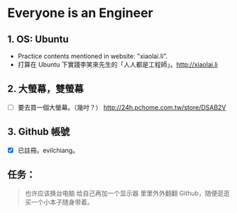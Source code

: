 # Everyone is an Engineer

## 1. OS: Ubuntu

- Practice contents mentioned in website: "xiaolai.li".
- 打算在 Ubuntu 下實踐李笑來先生的「人人都是工程師」。http://xiaolai.li

## 2. 大螢幕，雙螢幕

- [ ] 要去買一個大螢幕。（幾吋？）
http://24h.pchome.com.tw/store/DSAB2V


## 3. Github 帳號

- [x] 已註冊。evilchiang。


## 任务：

> 也许应该换台电脑
> 给自己再加一个显示器
> 里里外外翻翻 Github，随便逛逛
> 买一个小本子随身带着。
